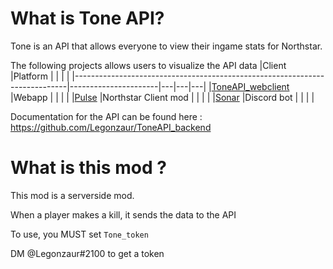 # What is Tone API?

Tone is an API that allows everyone to view their ingame stats for Northstar.

The following projects allows users to visualize the API data
|Client                                                                      |Platform              |   |   |   |
|----------------------------------------------------------------------------|----------------------|---|---|---|
|[ToneAPI_webclient](https://github.com/ToneAPI/ToneAPI_webclient)           |Webapp                |   |   |   |
|[Pulse](https://github.com/ToneAPI/pulse)                                   |Northstar Client mod  |   |   |   |
|[Sonar](https://github.com/ToneAPI/Sonar)                                   |Discord bot           |   |   |   |

Documentation for the API can be found here : https://github.com/Legonzaur/ToneAPI_backend
# What is this mod ?
This mod is a serverside mod.

When a player makes a kill, it sends the data to the API

To use, you MUST set `Tone_token`

DM @Legonzaur#2100 to get a token